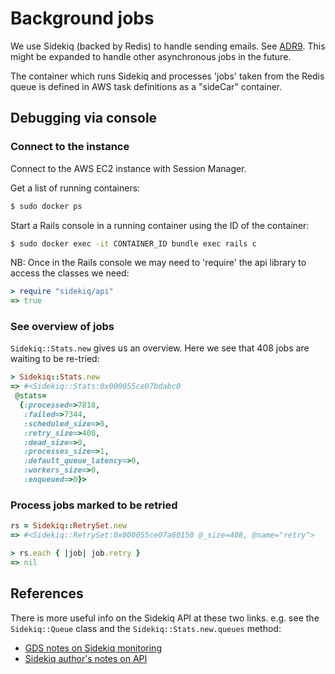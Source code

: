 # Background jobs

We use Sidekiq (backed by Redis) to handle sending emails. See
[ADR9](/doc/architecture/decisions/0009-use-sidekiq-and-redis-to-send-emails.md).
This might be expanded to handle other asynchronous jobs in the future.

The container which runs Sidekiq and processes 'jobs' taken from the
Redis queue is defined in AWS task definitions as a "sideCar" container.

## Debugging via console

### Connect to the instance

Connect to the AWS EC2 instance with Session Manager.

Get a list of running containers:
```sh
$ sudo docker ps
```

Start a Rails console in a running container using the ID of the container:

```sh
$ sudo docker exec -it CONTAINER_ID bundle exec rails c
```

NB: Once in the Rails console we may need to 'require' the api library to access
the classes we need:

```ruby
> require "sidekiq/api"
=> true
```

### See overview of jobs

`Sidekiq::Stats.new` gives us an overview. Here we see that 408 jobs are
waiting to be re-tried:

```ruby
> Sidekiq::Stats.new
=> #<Sidekiq::Stats:0x000055ce07bdabc0
 @stats=
  {:processed=>7818,
   :failed=>7344,
   :scheduled_size=>0,
   :retry_size=>408,
   :dead_size=>0,
   :processes_size=>1,
   :default_queue_latency=>0,
   :workers_size=>0,
   :enqueued=>0}>
```

### Process jobs marked to be retried

```ruby
rs = Sidekiq::RetrySet.new
=> #<Sidekiq::RetrySet:0x000055ce07a60150 @_size=408, @name="retry">

> rs.each { |job| job.retry }
=> nil
```

## References

There is more useful info on the Sidekiq API at these two links. e.g. see the
`Sidekiq::Queue` class and the `Sidekiq::Stats.new.queues` method:

- [GDS notes on Sidekiq monitoring](https://docs.publishing.service.gov.uk/manual/sidekiq.html#sidekiq-from-the-console)
- [Sidekiq author's notes on API](https://github.com/mperham/sidekiq/wiki/API)
